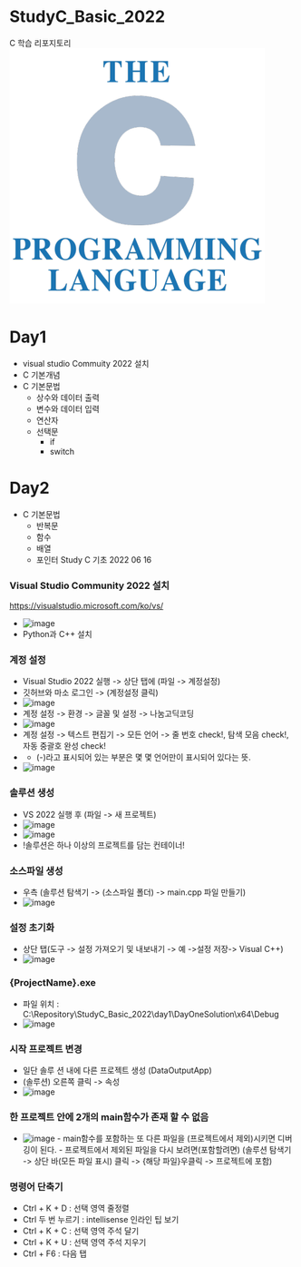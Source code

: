# StudyC_Basic_2022
C 학습 리포지토리
![CLogo](https://raw.githubusercontent.com/ParkYongJun03/StudyC_Basic_2022/main/images/c.png)
# Day1 
- visual studio Commuity 2022 설치
- C 기본개념
- C 기본문법
    - 상수와 데이터 출력
    - 변수와 데이터 입력
    - 연산자
    - 선택문
      - if
      - switch
# Day2
- C 기본문법
  - 반복문
  - 함수
  - 배열
  - 포인터
Study C 기초 2022 06 16

### Visual Studio Community 2022 설치
https://visualstudio.microsoft.com/ko/vs/
  - ![image](https://user-images.githubusercontent.com/83456300/173973519-2bb12638-aef3-4043-9626-2945da2c887d.png)
  - Python과 C++ 설치

### 계정 설정
  - Visual Studio 2022 실행 -> 상단 탭에 (파일 -> 계정설정)
  - 깃허브와 마소 로그인 -> (계정설정 클릭)
  - ![image](https://user-images.githubusercontent.com/83456300/173973780-a0c38f1d-2ff2-4e4a-9f38-ed05bb611115.png)
  - 계정 설정 -> 환경 -> 글꼴 및 설정 -> 나눔고딕코딩
  - ![image](https://user-images.githubusercontent.com/83456300/173974087-9dde75e7-bec7-415d-83b5-c0eb762bfe6d.png)
  - 계정 설정 -> 텍스트 편집기 -> 모든 언어 -> 줄 번호 check!, 탐색 모음 check!, 자동 중괄호 완성 check!
  -  - (-)라고 표시되어 있는 부분은 몇 몇 언어만이 표시되어 있다는 뜻.
  - ![image](https://user-images.githubusercontent.com/83456300/173974191-59343e0d-9e7c-4ab7-89ab-816b863967cc.png)
 ### 솔루션 생성
  - VS 2022 실행 후 (파일 -> 새 프로젝트)
  - ![image](https://user-images.githubusercontent.com/83456300/173974455-706875e6-4d06-4a1d-9b94-a3ce295c908a.png)
  - ![image](https://user-images.githubusercontent.com/83456300/173974557-116c98cb-12b9-4a5a-b4b3-1e659b2d3c19.png)
  - !솔루션은 하나 이상의 프로젝트를 담는 컨테이너!
 ### 소스파일 생성
  - 우측 (솔루션 탐색기 -> (소스파일 폴더) -> main.cpp 파일 만들기)
  - ![image](https://user-images.githubusercontent.com/83456300/173974711-2727742c-3a80-4b9f-9146-9814f75c0cd9.png)
 ### 설정 초기화
 - 상단 탭(도구 -> 설정 가져오기 및 내보내기 -> 예 ->설정 저장-> Visual C++)
 - ![image](https://user-images.githubusercontent.com/83456300/173976023-ca560253-590b-4562-9a83-5cfb8c69e09a.png)
 ### {ProjectName}.exe
  - 파일 위치 : C:\Repository\StudyC_Basic_2022\day1\DayOneSolution\x64\Debug
  - ![image](https://user-images.githubusercontent.com/83456300/173976119-336f0629-4a63-48a5-b812-55e55b9156f8.png)
 ### 시작 프로젝트 변경
  - 일단 솔루 션 내에 다른 프로젝트 생성 (DataOutputApp)
  - (솔루션) 오른쪽 클릭 -> 속성
  - ![image](https://user-images.githubusercontent.com/83456300/173977882-8ed2b951-8942-4fd5-aabf-25e17a74b762.png)
 ### 한 프로젝트 안에 2개의 main함수가 존재 할 수 없음
   - ![image](https://user-images.githubusercontent.com/83456300/174199993-0a1c3f81-6e49-4df9-a03c-bb4f5fd4bd18.png)
    - main함수를 포함하는 또 다른 파일을 (프로젝트에서 제외)시키면 디버깅이 된다.
    - 프로젝트에서 제외된 파일을 다시 보려면(포함할려면) (솔루션 탐색기 -> 상단 바(모든 파일 표시) 클릭 -> {해당 파일}우클릭 -> 프로젝트에 포함)
 ### 명령어 단축기
  - Ctrl + K + D : 선택 영역 줄정렬
  - Ctrl 두 번 누르기 : intellisense 인라인 팁 보기
  - Ctrl + K + C : 선택 영역 주석 달기
  - Ctrl + K + U : 선택 영역 주석 지우기
  - Ctrl + F6 : 다음 탭
